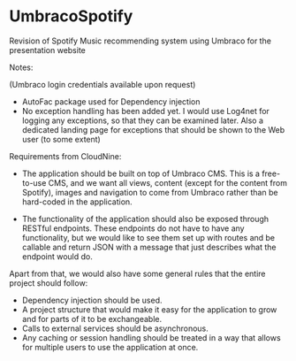 # UmbracoSpotify
Revision of Spotify Music recommending system using Umbraco for the presentation website

Notes:

(Umbraco login credentials available upon request)

- AutoFac package used for Dependency injection
- No exception handling has been added yet.  I would use Log4net for logging any exceptions, so that they can be examined later.  Also a dedicated landing page for exceptions that should be shown to the Web user (to some extent)

Requirements from CloudNine:

- The application should be built on top of Umbraco CMS. This is a free-to-use CMS, and we want all views, content (except for the content from Spotify), images and navigation to come from Umbraco rather than be hard-coded in the application.

- The functionality of the application should also be exposed through RESTful endpoints. These endpoints do not have to have any functionality, but we would like to see them set up with routes and be callable and return JSON with a message that just describes what the endpoint would do.

Apart from that, we would also have some general rules that the entire project should follow:

- Dependency injection should be used.
- A project structure that would make it easy for the application to grow and for parts of it to be exchangeable.
- Calls to external services should be asynchronous.
- Any caching or session handling should be treated in a way that allows for multiple users to use the application at once.
